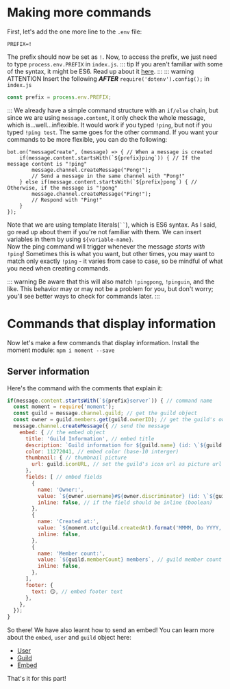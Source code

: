# Making more commands
First, let's add the one more line to the `.env` file:
```env
PREFIX=!
```
The prefix should now be set as `!`. Now, to access the prefix, we just need to type `process.env.PREFIX` in `index.js`.
::: tip
If you aren't familiar with some of the syntax, it might be ES6. Read up about it [here](https://www.w3schools.com/js/js_es6.asp).
:::
::: warning ATTENTION
Insert the following ***AFTER*** `require('dotenv').config();` in `index.js`
```js
const prefix = process.env.PREFIX;
```
:::
We already have a simple command structure with an `if/else` chain, but since we are using `message.content`, it only check the whole message, which is...well...inflexible. It would work if you typed `!ping`, but not if you typed `!ping test`. The same goes for the other command. If you want your commands to be more flexible, you can do the following:
```js{2-8}
bot.on("messageCreate", (message) => { // When a message is created
    if(message.content.startsWith(`${prefix}ping`)) { // If the message content is "!ping"
        message.channel.createMessage("Pong!");
        // Send a message in the same channel with "Pong!"
    } else if(message.content.startsWith(`${prefix}pong`) { // Otherwise, if the message is "!pong"
        message.channel.createMessage("Ping!");
        // Respond with "Ping!"
    }
});

```

Note that we are using template literals(<code>``</code>), which is ES6 syntax. As I said, go read up about them if you're not familiar with them. We can insert variables in them by using `${variable-name}`. <br>
Now the ping command will trigger whenever the message *starts with* `!ping`! Sometimes this is what you want, but other times, you may want to match only exactly `!ping` - it varies from case to case, so be mindful of what you need when creating commands.

::: warning
Be aware that this will also match `!pingpong`, `!pinguin`, and the like. This behavior may or may not be a problem for you, but don't worry; you'll see better ways to check for commands later.
:::

# Commands that display information

Now let's make a few commands that display information. Install the moment module: `npm i moment --save`
## Server information
Here's the command with the comments that explain it:
```js
if(message.content.startsWith(`${prefix}server`)) { // command name
  const moment = require('moment');
  const guild = message.channel.guild; // get the guild object
  const owner = guild.members.get(guild.ownerID); // get the guild's owner (object)
  message.channel.createMessage({ // send the message
    embed: { // the embed object
      title: 'Guild Information', // embed title
      description: `Guild information for ${guild.name} (id: \`${guild.id}\`)`, // embed description
      color: 11272041, // embed color (base-10 interger)
      thumbnail: { // thumbnail picture
        url: guild.iconURL, // set the guild's icon url as picture url
      },
      fields: [ // embed fields
        {
          name: 'Owner:',
          value: `${owner.username}#${owner.discriminator} (id: \`${guild.ownerID}\`)`, // owner/user information
          inline: false, // if the field should be inline (boolean)
        },
        {
          name: 'Created at:',
          value: `${moment.utc(guild.createdAt).format('MMMM, Do YYYY, h:mm:ss a')}`, // time the guild was created at, displayed as UTC time
          inline: false,
        },
        {
          name: 'Member count:',
          value: `${guild.memberCount} members`, // guild member count
          inline: false,
        },
      ],
      footer: {
        text: 😏, // embed footer text
      },
    },
  });
}
```
So there! We have also learnt how to send an embed!
You can learn more about the `embed`, `user` and `guild` object here:
- [User](https://abal.moe/Eris/docs/User)
- [Guild](https://abal.moe/Eris/docs/Guild)
- [Embed](https://discord.com/developers/docs/resources/channel#embed-object)

That's it for this part!